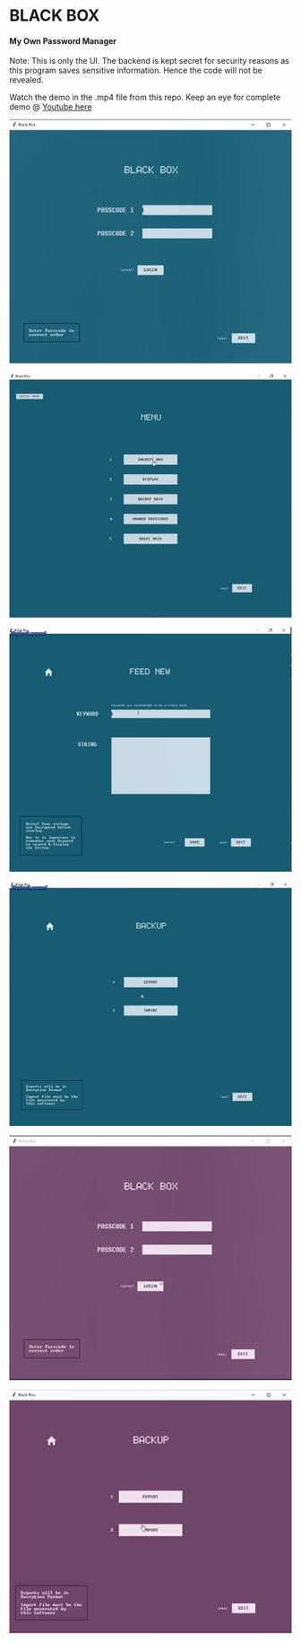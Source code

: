 # BLACK BOX 

#### My Own Password Manager

Note: This is only the UI. The backend is kept secret for security reasons as this program saves sensitive information. Hence the code will not be revealed.

Watch the demo in the .mp4 file from this repo. Keep an eye for complete demo @ [Youtube here](https://www.youtube.com/channel/UCevdb-ICQGDpyDTzo8-xK8Q)

![image-20201201210513312](\dump\image-20201201210513312.png)

![image-20201201210549130](\dump\image-20201201210549130.png)

![image-20201201210605880](\dump\image-20201201210605880.png)

![image-20201201210622084](\dump\image-20201201210622084.png)

![image-20201201210658039](\dump\image-20201201210658039.png)

![image-20201201210720932](\dump\image-20201201210720932.png)